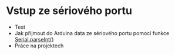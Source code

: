 # Vstup ze sériového portu

- Test
- Jak přijmout do Arduina data ze sériového portu pomocí funkce [Serial.parseInt()](https://www.itnetwork.cz/hardware-pc/arduino/programovaci-jazyk/cteni-uzivatelskych-vstupu-v-arduinu#_funkce-serial-parseint)
- Práce na projektech
